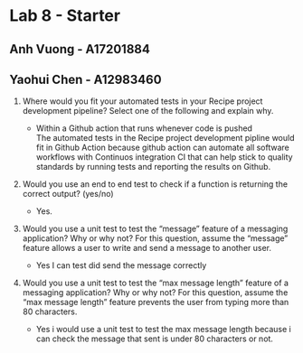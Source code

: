 # Lab 8 - Starter  
## Anh Vuong - A17201884  
## Yaohui Chen - A12983460
1. Where would you fit your automated tests in your Recipe project development pipeline? Select one of the following and explain why.  

   - Within a Github action that runs whenever code is pushed  
   The automated tests in the Recipe project development pipline would fit in Github Action because github action can automate all software workflows with Continuos integration CI that can help stick to quality standards by running tests and reporting the results on Github.  
2. Would you use an end to end test to check if a function is returning the correct output? (yes/no)
   - Yes.  
3. Would you use a unit test to test the “message” feature of a messaging application? Why or why not? For this question, assume the “message” feature allows a user to write and send a message to another user.  
   - Yes I can test did send the message correctly
4. Would you use a unit test to test the “max message length” feature of a messaging application? Why or why not? For this question, assume the “max message length” feature prevents the user from typing more than 80 characters.  
   - Yes i would use a unit test to test the max message length because i can check the message that sent is under 80 characters or not.
